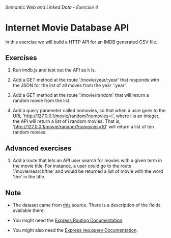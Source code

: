 ###### Semantic Web and Linked Data - Exercise 4
# Internet Movie Database API
In this exercise we will build a HTTP API for an IMDB generated CSV file.

## Exercises
1. Run imdb.js and test out the API as it is.

1. Add a GET method at the route '/movie/year/:year' that responds with the JSON for the list of all moves from the year ':year'.

1. Add a GET method at the route '/movie/random' that will return a random movie from the list.

1. Add a query parameter called nomovies, so that when a usre goes to the URL 'http://127.0.0.1/movie/random?nomovies=i', where i is an integer, the API will return a list of i random movies. That is, 'http://127.0.0.1/movie/random?nomovies=10' will return a list of ten random movies.

## Advanced exercises
1. Add a route that lets an API user search for movies with a given term in the movie title. For instance, a user could go to the route '/movie/search/the' and would be returned a list of movie with the word 'the' in the title.

## Note
- The dataset came from [this](had.co.nz/data/movies/) source. There is a description of the fields available there.

- You might need the [Express Routing Documentation](http://expressjs.com/guide/routing.html).

- You might also need the [Express req.query Documentation](http://expressjs.com/api.html#req.query).